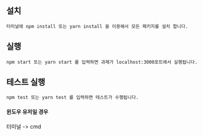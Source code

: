 ## 설치

    터미널에 npm install 또는 yarn install 을 이용해서 모든 패키지를 설치 합니다.

## 실행

    npm start 또는 yarn start 를 입력하면 과제가 localhost:3000포트에서 실행됩니다.

## 테스트 실행

    npm test 또는 yarn test 를 입력하면 테스트가 수행됩니다.

#### 윈도우 유저일 경우

터미널 -> cmd